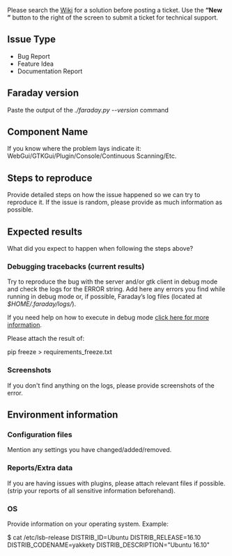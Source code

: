 Please search the [Wiki](https://github.com/infobyte/faraday/wiki) for a solution before posting a ticket. Use the <strong>“New ”</strong> button to the right of the screen to submit a ticket for technical support.

## Issue Type
 - Bug Report
 - Feature Idea
 - Documentation Report


## Faraday version

Paste the output of the *./faraday.py --version* command

## Component Name

If you know where the problem lays indicate it: 
WebGui/GTKGui/Plugin/Console/Continuous Scanning/Etc.

## Steps to reproduce

Provide detailed steps on how the issue happened so we can try to reproduce it. If the issue is random, please provide as much information as possible.

## Expected results

What did you expect to happen when following the steps above?

### Debugging tracebacks (current results)

Try to reproduce the bug with the server and/or gtk client in debug mode and check the logs for the ERROR string.
Add here any errors you find while running in debug mode or, if possible, Faraday’s log files (located at *$HOME/.faraday/logs/*).

If you need help on how to execute in debug mode [click here for more information](https://github.com/infobyte/faraday/wiki/troubleshooting).

Please attach the result of:

pip freeze > requirements_freeze.txt

### Screenshots

If you don't find anything on the logs, please provide screenshots of the error.

## Environment information

### Configuration files

Mention any settings you have changed/added/removed. 

### Reports/Extra data

If you are having issues with plugins, please attach relevant files if possible.
(strip your reports of all sensitive information beforehand).

### OS

Provide information on your operating system. Example: 

$ cat /etc/lsb-release 
DISTRIB_ID=Ubuntu
DISTRIB_RELEASE=16.10
DISTRIB_CODENAME=yakkety
DISTRIB_DESCRIPTION="Ubuntu 16.10"

